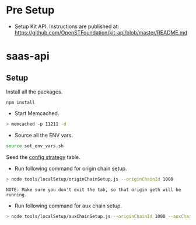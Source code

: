 # Pre Setup

* Setup Kit API. Instructions are published at:  
  https://github.com/OpenSTFoundation/kit-api/blob/master/README.md

# saas-api

## Setup
Install all the packages.
```
npm install
```

* Start Memcached.
```bash
> memcached -p 11211 -d
```

* Source all the ENV vars.
```bash
source set_env_vars.sh
```

Seed the [config strategy](https://github.com/OpenSTFoundation/saas-api/blob/master/configStrategySeed.md) table.

* Run following command for origin chain setup.
```bash
> node tools/localSetup/originChainSetup.js --originChainId 1000
```
    NOTE: Make sure you don't exit the tab, so that origin geth will be running.
   
   
* Run following command for aux chain setup.
```bash
> node tools/localSetup/auxChainSetup.js --originChainId 1000 --auxChainId 2000
```